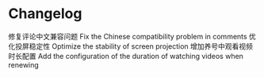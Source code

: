 # Changelog

修复评论中文兼容问题
Fix the Chinese compatibility problem in comments
优化投屏稳定性
Optimize the stability of screen projection
增加养号中观看视频时长配置
Add the configuration of the duration of watching videos when renewing
